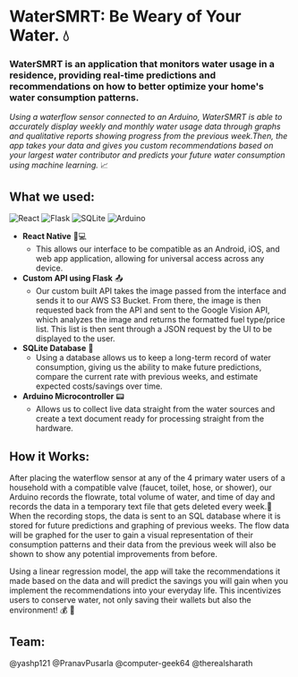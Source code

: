 # WaterSMRT: Be Weary of Your Water. :droplet:

### WaterSMRT is an application that monitors water usage in a residence, providing real-time predictions and recommendations on how to better optimize your home's water consumption patterns. 
*Using a waterflow sensor connected to an Arduino, WaterSMRT is able to accurately display weekly and monthly water usage data through graphs and qualitative reports showing progress from the previous week.Then, the app takes your data and gives you custom recommendations based on your largest water contributor and predicts your future water consumption using machine learning.* :chart_with_upwards_trend:

## What we used:

![React](https://img.icons8.com/ios/150/000000/react-native.png)
![Flask](https://www.olirowan.xyz/static/images/icons/flask-plain.svg)
![SQLite](https://cdn.mybrowseraddon.com/icons/sql-reader128.png)
![Arduino](https://embeddedcomputing.weebly.com/uploads/1/1/6/2/11624344/128-logo-arduino-extension_orig.png)  
  * **React Native** :iphone::computer:
    * This allows our interface to be compatible as an Android, iOS, and web app application, allowing for universal access across any device.
  * **Custom API using Flask** :outbox_tray:
    * Our custom built API takes the image passed from the interface and sends it to our AWS S3 Bucket. From there, the image is then requested back from the API and sent to the Google Vision API, which analyzes the image and returns the formatted fuel type/price list. This list is then sent through a JSON request by the UI to be displayed to the user.
  * **SQLite Database** :memo:
    * Using a database allows us to keep a long-term record of water consumption, giving us the ability to make future predictions, compare the current rate with previous weeks, and estimate expected costs/savings over time.
  * **Arduino Microcontroller** :pager:
    * Allows us to collect live data straight from the water sources and create a text document ready for processing straight from the hardware.
 
## How it Works: 
After placing the waterflow sensor at any of the 4 primary water users of a household with a compatible valve (faucet, toilet, hose, or shower), our Arduino records the flowrate, total volume of water, and time of day and records the data in a temporary text file that gets deleted every week.:pencil: When the recording stops, the data is sent to an SQL database where it is stored for future predictions and graphing of previous weeks. The flow data will be graphed for the user to gain a visual representation of their consumption patterns and their data from the previous week will also be shown to show any potential improvements from before.

Using a linear regression model, the app will take the recommendations it made based on the data and will predict the savings you will gain when you implement the recommendations into your everyday life. This incentivizes users to conserve water, not only saving their wallets but also the environment! :moneybag: :deciduous_tree:

## Team:
 @yashp121 @PranavPusarla @computer-geek64 @therealsharath
